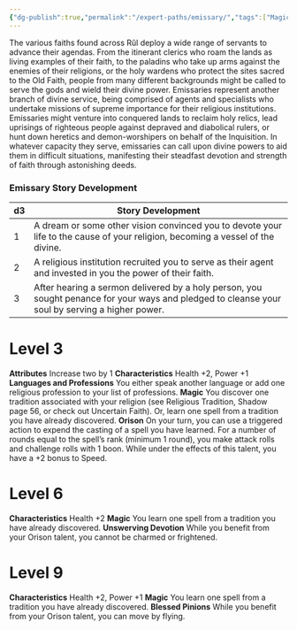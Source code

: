```yaml
---
{"dg-publish":true,"permalink":"/expert-paths/emissary/","tags":["Magic"]}
---
```


The various faiths found across Rûl deploy a wide range of servants to advance their agendas. From the itinerant clerics who roam the lands as living examples of their faith, to the paladins who take up arms against the enemies of their religions, or the holy wardens who protect the sites sacred to the Old Faith, people from many different backgrounds might be called to serve the gods and wield their divine power. Emissaries represent another branch of divine service, being comprised of agents and specialists who undertake missions of supreme importance for their religious institutions. Emissaries might venture into conquered lands to reclaim holy relics, lead uprisings of righteous people against depraved and diabolical rulers, or hunt down heretics and demon-worshipers on behalf of the Inquisition. In whatever capacity they serve, emissaries can call upon divine powers to aid them in difficult situations, manifesting their steadfast devotion and strength of faith through astonishing deeds.
### Emissary Story Development

| d3  | Story Development                                                                                                                               |
| --- | ----------------------------------------------------------------------------------------------------------------------------------------------- |
| 1   | A dream or some other vision convinced you to devote your life to the cause of your religion, becoming a vessel of the divine.                  |
| 2   | A religious institution recruited you to serve as their agent and invested in you the power of their faith.                                     |
| 3   | After hearing a sermon delivered by a holy person, you sought penance for your ways and pledged to cleanse your soul by serving a higher power. |
# Level 3
**Attributes** Increase two by 1
**Characteristics** Health +2, Power +1
**Languages and Professions** You either speak another language or add one religious profession to your list of professions.
**Magic** You discover one tradition associated with your religion (see Religious Tradition, Shadow page 56, or check out Uncertain Faith). Or, learn one spell from a tradition you have already discovered.
**Orison** On your turn, you can use a triggered action to expend the casting of a spell you have learned. For a number of rounds equal to the spell’s rank (minimum 1 round), you make attack rolls and challenge rolls with 1 boon. While under the effects of this talent, you have a +2 bonus to Speed.
# Level 6
**Characteristics** Health +2
**Magic** You learn one spell from a tradition you have already discovered. **Unswerving Devotion** While you benefit from your Orison talent, you cannot be charmed or frightened.
# Level 9
**Characteristics** Health +2, Power +1
**Magic** You learn one spell from a tradition you have already discovered.
**Blessed Pinions** While you benefit from your Orison talent, you can move by flying.